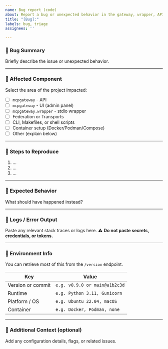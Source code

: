 ```yaml
---
name: Bug report (code)
about: Report a bug or unexpected behavior in the gateway, wrapper, API, UI, or services
title: "[Bug]:"
labels: bug, triage
assignees: ''

---
```


### 🐞 Bug Summary
Briefly describe the issue or unexpected behavior.

---

### 🧩 Affected Component
Select the area of the project impacted:

- [ ] `mcpgateway` - API
- [ ] `mcpgateway` - UI (admin panel)
- [ ] `mcpgateway.wrapper` - stdio wrapper
- [ ] Federation or Transports
- [ ] CLI, Makefiles, or shell scripts
- [ ] Container setup (Docker/Podman/Compose)
- [ ] Other (explain below)

---

### 🔁 Steps to Reproduce

1. ...
2. ...
3. ...

---

### 🤔 Expected Behavior
What should have happened instead?

---

### 📓 Logs / Error Output
Paste any relevant stack traces or logs here.
⚠️ **Do not paste secrets, credentials, or tokens.**

---

### 🧠 Environment Info
You can retrieve most of this from the `/version` endpoint.

| Key | Value |
|-----|-------|
| Version or commit | `e.g. v0.9.0 or main@a1b2c3d` |
| Runtime | `e.g. Python 3.11, Gunicorn` |
| Platform / OS | `e.g. Ubuntu 22.04, macOS` |
| Container | `e.g. Docker, Podman, none` |

---

### 🧩 Additional Context (optional)
Add any configuration details, flags, or related issues.
